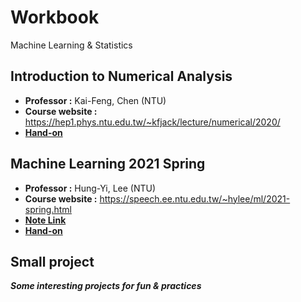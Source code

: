 # Workbook
Machine Learning &amp; Statistics
## Introduction to Numerical Analysis
* **Professor :** Kai-Feng, Chen (NTU)
* **Course website :** https://hep1.phys.ntu.edu.tw/~kfjack/lecture/numerical/2020/
* [**Hand-on**](https://github.com/ArthurCTLin/Workbook/tree/main/Introduction%20to%20Numerical%20Analysis)

## Machine Learning 2021 Spring
* **Professor :** Hung-Yi, Lee (NTU)
* **Course website :** https://speech.ee.ntu.edu.tw/~hylee/ml/2021-spring.html
* [**Note Link**](https://hackmd.io/epxfWlTYQJKmHtgEpY2ang?view#Machine-Learning-Lecture-Note)
* [**Hand-on**](https://github.com/ArthurCTLin/Workbook/tree/main/ML_Course)

## Small project
***Some interesting projects for fun & practices***
